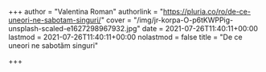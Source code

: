 +++
author = "Valentina Roman"
authorlink = "https://pluria.co/ro/de-ce-uneori-ne-sabotam-singuri/"
cover = "/img/jr-korpa-O-p6tKWPPig-unsplash-scaled-e1627298967932.jpg"
date = 2021-07-26T11:40:11+00:00
lastmod = 2021-07-26T11:40:11+00:00
nolastmod = false
title = "De ce uneori ne sabotăm singuri"

+++
